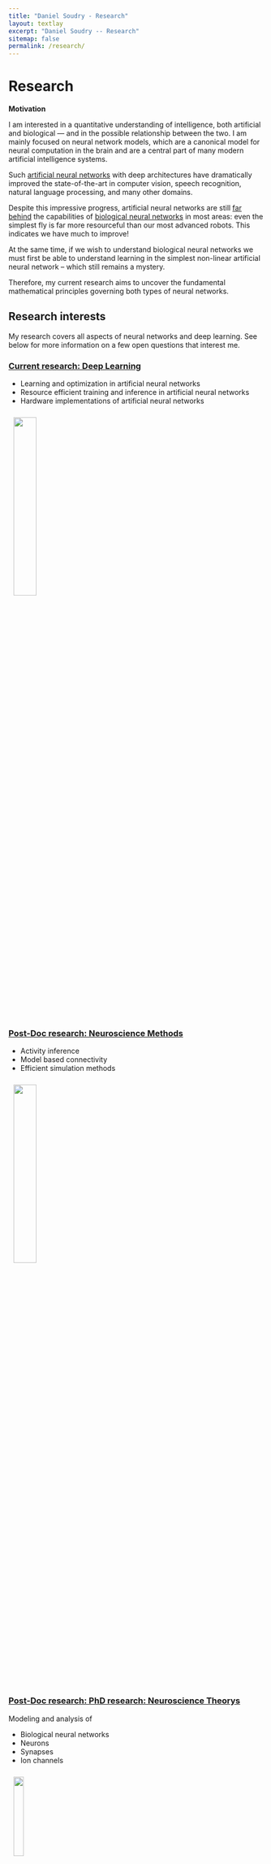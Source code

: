 ```yaml
---
title: "Daniel Soudry - Research"
layout: textlay
excerpt: "Daniel Soudry -- Research"
sitemap: false
permalink: /research/
---
```


# Research

**Motivation**

I am interested in a quantitative understanding of intelligence, both artificial and biological — and in the possible relationship between the two. I am mainly focused on neural network models, which are a canonical model for neural computation in the brain and are a central part of many modern artificial intelligence systems. 

Such [artificial neural networks](https://en.wikipedia.org/wiki/Artificial_neural_network) with deep architectures have dramatically improved the state-of-the-art in computer vision, speech recognition, natural language processing, and many other domains. 

Despite this impressive progress, artificial neural networks are still [far behind](https://en.wikipedia.org/wiki/Artificial_neural_network) the capabilities of [biological neural networks](https://en.wikipedia.org/wiki/Neural_circuit) in most areas: even the simplest fly is far more resourceful than our most advanced robots. This indicates we have much to improve! 

At the same time, if we wish to understand biological neural networks we must first be able to understand learning in the simplest non-linear artificial neural network – which still remains a mystery.

Therefore, my current research aims to uncover the fundamental mathematical principles governing both types of neural networks.



## Research interests

My research covers all aspects of neural networks and deep learning.
See below for more information on a few open questions that interest me.

<h3 > <a href="#Deep Learning">Current research: Deep Learning</a></h3>

<ul>
  <li>Learning and optimization in artificial neural networks</li>
  <li>Resource efficient training and inference in artificial neural networks </li>
  <li>Hardware implementations of artificial neural networks</li>
</ul>

<div>
  <img src="/images/respic/research1.png" style="width: 30%; float: center; margin: 10px">
</div>

<h3 > <a href="#Neuroscience Methods">Post-Doc research: Neuroscience Methods</a></h3>

<ul>
  <li>Activity inference </li>
  <li>Model based connectivity </li>
  <li>Efficient simulation methods</li>
</ul>


<div>
  <img src="/images/respic/research2.JPG" style="width: 30%; float: center; margin: 10px;">
</div>

<h3 > <a href="#Neuroscience Theory">Post-Doc research: PhD research: Neuroscience Theorys</a></h3>

Modeling and analysis of
<ul>
  <li>Biological neural networks</li>
  <li>Neurons </li>
  <li> Synapses </li>
  <li> Ion channels </li>
</ul>


  <img src="/images/respic/research3.JPG" style="width: 20%; float: center; margin: 10px;">



<h2 id="Deep Learning">Machine Learning </h2>

There are several open theoretical questions in deep learning. Answering these theoretical questions will provide design guidelines and help with some important practicals issue (explained below). Two central questions are:

 <b>Low training error.</b> Neural Networks are often initialized randomly, and then optimized using local steps with stochastic gradient descent (SGD). Surprisingly, we often observe that SGD converges to a low training error:
 <img src="/images/respic/ML1.png" style="width: 100%; float: center; margin: 10px;">
  
Why is it happening?

<b> Low generalization error.</b> Neural Networks are ofter trained in a regime where #parameters » #data samples. Surprisingly, these networks generalize well in such a regime, even when there is no explicit regularization. 

For example, as can be seen in the figure below from [Wu, Zu & E 2017](https://arxiv.org/abs/1706.10239) , polyomial curves (right) tend to overfit much more than neural networks (left):  
 <img src="/images/respic/ML2.png" style="width: 100%; float: center; margin: 10px;">
   
Why is it happening?

There are many <u> practical bottlenecks </u> in deep learining (the following fifures are from [Sun et al. 2017](https://arxiv.org/abs/1707.02968).Such bottlenecks occur since neural networks models are large, and keep getting larger over the years: 

 <img src="/images/respic/ML3.JPG" style="width: 70%; float: center; margin: 10px;">

<b> Computational resources.</b> Using larger neural networks require more computational resources, such as power-hungry GPUs:
 <img src="/images/respic/ML4.png" style="width: 70%; float: center; margin: 10px;">

 How can we train and use neural networks more efficiently (i.e., better speed, energy, memory), without sacrificing accuracy? See my talk [here](https://www.youtube.com/watch?v=CaKlcxyBRP8) (in Hebrew) for some of our results on this.

<b> Labeled data.</b> In order to train neural nets to high accuracy levels, large quantities of labeled data are required. Such datasets are hard to obtain. For example, for many years the size of the largest vision training data remained constant:
<img src="/images/respic/ML5.png" style="width: 70%; float: center; margin: 10px;">

How can we decrease the amount of label data required for training?

<b> Choosing hyper-parameters.</b> Since larger models take longer to train, it becomes more challenging to choose model hyper-parameters (e.g., architecture, learning rate) in order to obtain good performance. 

For example, ad can be seen in this ([video](https://youtu.be/OJBFDSynsdU?si=AYkyuPznxZUc1nGy)) [Xiang&Li 2017](http://arxiv.org/abs/1704.03971) , small changes in the training procedure have a large effect on the network performance.

<iframe width="560" height="315" src="https://youtu.be/OJBFDSynsdU?si=AYkyuPznxZUc1nGy" frameborder="0" > </iframe>

 <iframe width="560" height="315" src="//www.youtube.com/embed/w0K1wwSJZoc" frameborder="0">&nbsp; </iframe>

  <iframe width="560" height="315" src="https://youtu.be/OJBFDSynsdU?si=AYkyuPznxZUc1nGy" frameborder="0">&nbsp; </iframe>


Can we find automatic and robust method to find the "optimal" hyper-parameters?



<h2 id="Neuroscience Methods">Neuroscience Methods </h2>

Neuroscience datasets are typically very challenging. They are usually very noise, of limited duration, and are affected by many unobserved latent variables. Analyzing and modeling these datasets becomes more and more challenging over the years, since the number of recorded neurons increases exponentially, similarly to "Moore's law" (Figure from [Stevenson&Kording 2011](https://www.nature.com/articles/nn.2731)):

 <img src="/images/respic/NM1.png" style="width: 70%; float: center; margin: 10px;">

In order to analyze neuroscience data, certain inference tasks are typically necessary to be able to interpret the data:

<b> Activity inference.</b> Neural activity is often measured optically: each neuron is edited genetically so it emits fluorescent pulses whenever it fires a "spike". For example (from [Aherns et al. 2013](https://www.nature.com/articles/nmeth.2434)) see this [video](https://youtu.be/lppAwkek6DI) 

Can we infer the "spiking" firing patterns of each neuron from the observed movie? This includes automatic localization of each neurons, demixing of signals from nearby neurons, denoising and deconvlusion of the observed fluorescence to obtain the original "spikes".

<b> Connectivity estimation.</b>Given the activity patterns of various neurons in the network, can we infer their synaptic and functional connectivity?

<b> Efficient simulation.</b>Accurately simulating large network models, or even highly detailed single neuron models can be very slow and inefficient. Can we improve the simulation methods?



<h2 id="Neuroscience Theory">Neuroscience Theory </h2>








Our overarching goal is to explore and understand new quantum states of electronic matter on the atomic scale. To do so, we use and develop novel spectroscopic-imaging scanning tunneling microscopy (SI-STM) tools to visualize the relevant quantum mechanical degrees of freedom.

Our goal is to build instruments and develop techniques that enable us to address the questions we find most interesting. This is possible thanks also to Milan's broad background with different research themes and technologies: he learned his trade in [Seamus Davis’ SI-STM lab](http://davisgroup.lassp.cornell.edu/) and with [Felix Baumberger](http://dpmc.unige.ch/gr_baumberger/index.html), and later moved as an [ETH fellow](http://www.ethfellows.ethz.ch/) to [Andreas Wallraff’s qudev lab](http://www.qudev.ethz.ch/) where he investigated coupled cavity arrays in circuit QED. We further have group members with different background and interests, working together on physics and instrumentation.

Here are some themes and techniques that we currently work on:

**Scanning tunneling noise spectroscopy (STNS).** We have developed a novel cryogenic MHz amplifier that allows us to measure not only the average tunneling current, but also its fluctuation! This has many applications: one can detect the fluctuations of the electronic states, peculiar tunneling processes, and shot noise. We have used this instrument to discover charge trapping in the insulating layer of the cuprates, connected to the c-axis mystery, and to measure the doubling of the charge due to Andreev processes to the superfluid in a lead sample.


**Mott physics and high-temperature superconductivity.** Questions of interest include: (i), How does the Mott state collapse upon doping and how is this related to the complex phase diagram of high-temperature superconductors? (ii), What is the strange metal phase seen in correlated electron systems? Is this an exotic long-range entangled state? What is the mechanism of dissipation in that state? (iii), Why is the transition temperature in high-temperature superconductors so high? We have worked on iridates, rhodates, and cuprates.

**Nanofabricated "Smart Tips"**.
![]({{ site.url }}{{ site.baseurl }}/images/respic/SmartTip.png){: style="width: 250px; float: left; margin: 0px  10px"}
One of the  projects back from my job-proposal is to develop nanofabricated STM tips. The idea behind these “smart tips” is to use the technologies that were developed over decades in nanofabrication and make them available for scanning probe by using a nano-device instead of the traditional STM tungsten tip. One gains the flexibility of using different functionalities that are known from the fields of nanofabrication and mesoscopic physics. We are collaborating with the group Simon Groeblacher at TU Delft to realize this concept, benefitting from their unparalleled micro/nano fabrication know how.  A prototype of a smart tip is shown to the left. See publications in Microsyst Nanoeng, Nanotechnology, and PRB.

**Josephson STM.** Josephson STM has the ability to gain insight into spatial variations of the order parameter, or superfluid density. We have managed to, for the first time, use JSTM with atomic resolution on a quantum material.
We have used atomic-resolution Josephson scanning tunneling microscopy to reveal a strongly inhomogeneous superfluid in the iron-based superconductor FeTe0.55Se0.45. The results and their implications are published in Nature.

We also detected and investigated a quite particular YSR state in the same material.

**Ultra-stable SI-STM instrument.**  ![]({{ site.url }}{{ site.baseurl }}/images/respic/STMHead.png){: style="width: 250px; float: right; margin: 0px 10px"}
For SI-STM, having the most stable STM head is key. We have used finite element simulations, good choices in material science, and craftsmanship to build the most stable STM head in the world, to our knowledge. See publication in RSI.


**Strange Metals.** The strange metal phase might be the most mysterious phase of high-temperature superconductors. Here, the electrical resistivity grows linearly with temperature T in large areas of the phase diagram, with a mean free path that diminishes to a fraction of the interatomic distance. T-linear resistivity is often associated with quantum critical points and marginal-Fermi-liquid physics. In strange metals, the mystery seems to go even further: we deal with something that looks like a quantum critical phase over an extended range of the phase diagram instead of cumulating in a point. There exists no consistent theory for strange metals, leading to more adventurous new approaches including the holographic theories that use insights from gravity to explain strange metals (a recent textbook on this was written by our colleagues at Leiden University, Schalm and Zaanen).
We are part of the 'Strange Metal consortium NL' that includes the groups of Hussey, Golden, van Heumen, Zaanen, Schalm, Stoof and Vandoren. 

**Magnetic fluctuations and electron spin resonance.**
![]({{ site.url }}{{ site.baseurl }}/images/respic/SpinFluc.png){: style="width: 70%; float: center; margin: 10px"}

**Twisted bilayer graphene and other material with super-periodicities.**
We have proposed that artificial super-periodicities can lead to improved superconductivity, both because of increased density of states and because of phase space arguments (see image from our SciPost publication below). Perhaps for different reasons, twisted bilayer graphene has been shown to superconduct! We are investigate this material with the groups of Efetov, Baumberger, and van der Molen.

![]({{ site.url }}{{ site.baseurl }}/images/respic/SciPost.png){: style="width: 70%; float: center; margin: 0px"}

### ... and more.
